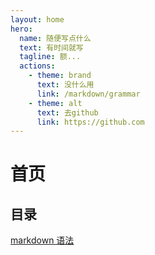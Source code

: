 ```yaml
---
layout: home
hero:
  name: 随便写点什么
  text: 有时间就写
  tagline: 额...
  actions:
    - theme: brand
      text: 没什么用
      link: /markdown/grammar
    - theme: alt
      text: 去github
      link: https://github.com
---
```


# 首页

## 目录

[markdown 语法](/markdown/grammar)
